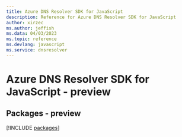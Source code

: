 ```yaml
---
title: Azure DNS Resolver SDK for JavaScript
description: Reference for Azure DNS Resolver SDK for JavaScript
author: xirzec
ms.author: jeffish
ms.data: 04/03/2023
ms.topic: reference
ms.devlang: javascript
ms.service: dnsresolver
---
```

# Azure DNS Resolver SDK for JavaScript - preview
## Packages - preview
[!INCLUDE [packages](dns-resolver-index.md)]
